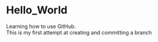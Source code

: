 # Hello_World
Learning how to use GitHub.  
This is my first attempt at creating and committing a branch
